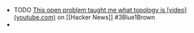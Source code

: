 - TODO [This open problem taught me what topology is [video] (youtube.com)](https://news.ycombinator.com/item?id=42507185) on [[Hacker News]] #3Blue1Brown
-